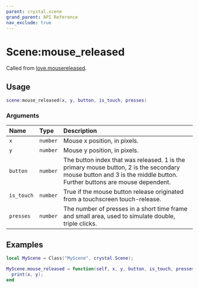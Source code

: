 ```yaml
---
parent: crystal.scene
grand_parent: API Reference
nav_exclude: true
---
```


# Scene:mouse_released

Called from [love.mousereleased](https://love2d.org/wiki/love.mousereleased).

## Usage

```lua
scene:mouse_released(x, y, button, is_touch, presses)
```

### Arguments

| Name       | Type     | Description                                                                                                                                                         |
| :--------- | :------- | :------------------------------------------------------------------------------------------------------------------------------------------------------------------ |
| `x`        | `number` | Mouse x position, in pixels.                                                                                                                                        |
| `y`        | `number` | Mouse y position, in pixels.                                                                                                                                        |
| `button`   | `number` | The button index that was released. 1 is the primary mouse button, 2 is the secondary mouse button and 3 is the middle button. Further buttons are mouse dependent. |
| `is_touch` | `number` | True if the mouse button release originated from a touchscreen touch-release.                                                                                       |
| `presses`  | `number` | The number of presses in a short time frame and small area, used to simulate double, triple clicks.                                                                 |

## Examples

```lua
local MyScene = Class("MyScene", crystal.Scene);

MyScene.mouse_released = function(self, x, y, button, is_touch, presses)
  print(x, y);
end
```
